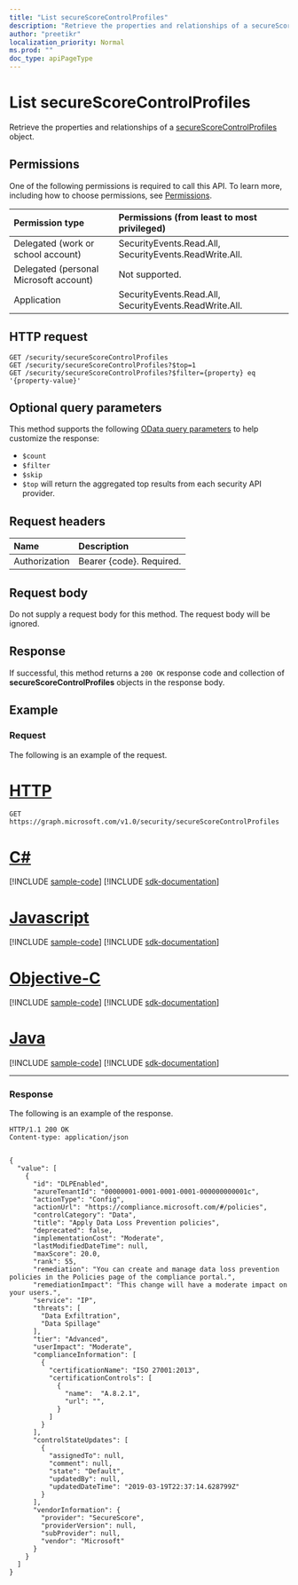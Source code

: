 ```yaml
---
title: "List secureScoreControlProfiles"
description: "Retrieve the properties and relationships of a secureScoreControlProfiles object."
author: "preetikr"
localization_priority: Normal
ms.prod: ""
doc_type: apiPageType
---
```


# List secureScoreControlProfiles

Retrieve the properties and relationships of a [secureScoreControlProfiles](../resources/securescorecontrolprofile.md) object.

## Permissions

One of the following permissions is required to call this API. To learn more, including how to choose permissions, see [Permissions](/graph/permissions-reference).

|Permission type      | Permissions (from least to most privileged)              |
|:--------------------|:---------------------------------------------------------|
|Delegated (work or school account) |  SecurityEvents.Read.All, SecurityEvents.ReadWrite.All.   |
|Delegated (personal Microsoft account) |  Not supported.  |
|Application | SecurityEvents.Read.All, SecurityEvents.ReadWrite.All. |

## HTTP request

<!-- { "blockType": "ignored" } -->

```http
GET /security/secureScoreControlProfiles
GET /security/secureScoreControlProfiles?$top=1
GET /security/secureScoreControlProfiles?$filter={property} eq '{property-value}'
```

## Optional query parameters

This method supports the following [OData query parameters](/graph/query-parameters) to help customize the response:

- `$count`
- `$filter`
- `$skip`
- `$top` will return the aggregated top results from each security API provider.  

## Request headers

| Name      |Description|
|:----------|:----------|
| Authorization  | Bearer {code}. Required.|

## Request body

Do not supply a request body for this method. The request body will be ignored.

## Response

If successful, this method returns a `200 OK` response code and collection of **secureScoreControlProfiles** objects in the response body.

## Example

### Request

The following is an example of the request.

# [HTTP](#tab/http)
<!-- {
  "blockType": "request",
  "name": "get_securescorecontrolprofiles"
}-->

```msgraph-interactive
GET https://graph.microsoft.com/v1.0/security/secureScoreControlProfiles
```
# [C#](#tab/csharp)
[!INCLUDE [sample-code](../includes/snippets/csharp/get-securescorecontrolprofiles-csharp-snippets.md)]
[!INCLUDE [sdk-documentation](../includes/snippets/snippets-sdk-documentation-link.md)]

# [Javascript](#tab/javascript)
[!INCLUDE [sample-code](../includes/snippets/javascript/get-securescorecontrolprofiles-javascript-snippets.md)]
[!INCLUDE [sdk-documentation](../includes/snippets/snippets-sdk-documentation-link.md)]

# [Objective-C](#tab/objc)
[!INCLUDE [sample-code](../includes/snippets/objc/get-securescorecontrolprofiles-objc-snippets.md)]
[!INCLUDE [sdk-documentation](../includes/snippets/snippets-sdk-documentation-link.md)]

# [Java](#tab/java)
[!INCLUDE [sample-code](../includes/snippets/java/get-securescorecontrolprofiles-java-snippets.md)]
[!INCLUDE [sdk-documentation](../includes/snippets/snippets-sdk-documentation-link.md)]

---


### Response

The following is an example of the response.
<!-- {
  "blockType": "response",
  "truncated": true,
  "@odata.type": "microsoft.graph.secureScoreControlProfile",
  "isCollection": true
} -->

```http
HTTP/1.1 200 OK
Content-type: application/json


{
  "value": [
    {
      "id": "DLPEnabled",
      "azureTenantId": "00000001-0001-0001-0001-000000000001c",
      "actionType": "Config",
      "actionUrl": "https://compliance.microsoft.com/#/policies",
      "controlCategory": "Data",
      "title": "Apply Data Loss Prevention policies", 
      "deprecated": false,
      "implementationCost": "Moderate",
      "lastModifiedDateTime": null,
      "maxScore": 20.0,
      "rank": 55,
      "remediation": "You can create and manage data loss prevention policies in the Policies page of the compliance portal.",
      "remediationImpact": "This change will have a moderate impact on your users.",
      "service": "IP",
      "threats": [
        "Data Exfiltration",
        "Data Spillage"
      ],
      "tier": "Advanced",
      "userImpact": "Moderate",
      "complianceInformation": [
        {
          "certificationName": "ISO 27001:2013",
          "certificationControls": [
            {
              "name":  "A.8.2.1",
              "url": "",
            }
          ]
        }         
      ],
      "controlStateUpdates": [
        {
          "assignedTo": null,
          "comment": null,
          "state": "Default",
          "updatedBy": null,
          "updatedDateTime": "2019-03-19T22:37:14.628799Z"
        }
      ],
      "vendorInformation": {
        "provider": "SecureScore",
        "providerVersion": null,
        "subProvider": null,
        "vendor": "Microsoft"
      }
    }    
  ]
}
```


<!--
{
  "type": "#page.annotation",
  "description": "List secureScoreControlProfiles",
  "keywords": "",
  "section": "documentation",
  "tocPath": "",
  "suppressions": [
  ]
}
-->
